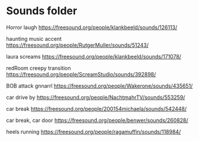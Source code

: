 # Sounds folder

Horror laugh https://freesound.org/people/klankbeeld/sounds/126113/

haunting music accent https://freesound.org/people/RutgerMuller/sounds/51243/

laura screams https://freesound.org/people/klankbeeld/sounds/171078/

redRoom creepy transition https://freesound.org/people/ScreamStudio/sounds/392898/

BOB attack gnnarrl https://freesound.org/people/Wakerone/sounds/435651/

car drive by https://freesound.org/people/NachtmahrTV/sounds/553259/

car break https://freesound.org/people/200154michaela/sounds/542448/

car break, car door https://freesound.org/people/benwer/sounds/260828/

heels running https://freesound.org/people/ragamuffin/sounds/118984/
